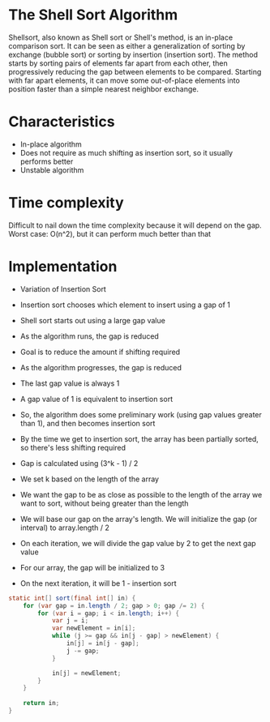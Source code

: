 # The Shell Sort Algorithm

Shellsort, also known as Shell sort or Shell's method, is an in-place comparison sort. It can be seen as either 
a generalization of sorting by exchange (bubble sort) or sorting by insertion (insertion sort). 
The method starts by sorting pairs of elements far apart from each other, then progressively reducing the gap between 
elements to be compared. Starting with far apart elements, it can move some out-of-place elements into position faster 
than a simple nearest neighbor exchange.

# Characteristics

- In-place algorithm
- Does not require as much shifting as insertion sort, so it usually performs better
- Unstable algorithm

# Time complexity

Difficult to nail down the time complexity because it will depend on the gap. Worst case: O(n^2), but it can perform 
much better than that

# Implementation

* Variation of Insertion Sort
* Insertion sort chooses which element to insert using a gap of 1
* Shell sort starts out using a large gap value
* As the algorithm runs, the gap is reduced
* Goal is to reduce the amount if shifting required
* As the algorithm progresses, the gap is reduced
* The last gap value is always 1
* A gap value of 1 is equivalent to insertion sort
* So, the algorithm does some preliminary work (using gap values greater than 1), and then becomes insertion sort
* By the time we get to insertion sort, the array has been partially sorted, so there's less shifting required

* Gap is calculated using (3^k - 1) / 2
* We set k based on the length of the array
* We want the gap to be as close as possible to the length of the array we want to sort, 
without being greater than the length 
* We will base our gap on the array's length. We will initialize the gap (or interval) to array.length / 2
* On each iteration, we will divide the gap value by 2 to get the next gap value
* For our array, the gap will be initialized to 3
* On the next iteration, it will be 1 - insertion sort

```java
static int[] sort(final int[] in) {
    for (var gap = in.length / 2; gap > 0; gap /= 2) {
        for (var i = gap; i < in.length; i++) {
            var j = i;
            var newElement = in[i];
            while (j >= gap && in[j - gap] > newElement) {
                in[j] = in[j - gap];
                j -= gap;
            }

            in[j] = newElement;
        }
    }
    
    return in;
}
```